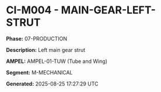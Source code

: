 # CI-M004 - MAIN-GEAR-LEFT-STRUT

**Phase:** 07-PRODUCTION

**Description:** Left main gear strut

**AMPEL:** AMPEL-01-TUW (Tube and Wing)

**Segment:** M-MECHANICAL

**Generated:** 2025-08-25 17:27:29 UTC

